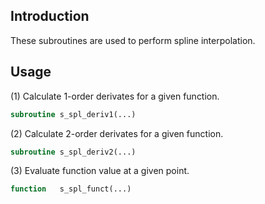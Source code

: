## Introduction

These subroutines are used to perform spline interpolation.

## Usage

(1) Calculate 1-order derivates for a given function.

```fortran
subroutine s_spl_deriv1(...)
```

(2) Calculate 2-order derivates for a given function.

```fortran
subroutine s_spl_deriv2(...)
```

(3) Evaluate function value at a given point.

```fortran
function   s_spl_funct(...)
```
